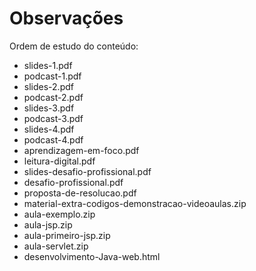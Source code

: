 # Observações

Ordem de estudo do conteúdo:

- slides-1.pdf
- podcast-1.pdf
- slides-2.pdf
- podcast-2.pdf
- slides-3.pdf
- podcast-3.pdf
- slides-4.pdf
- podcast-4.pdf
- aprendizagem-em-foco.pdf
- leitura-digital.pdf
- slides-desafio-profissional.pdf
- desafio-profissional.pdf
- proposta-de-resolucao.pdf
- material-extra-codigos-demonstracao-videoaulas.zip
- aula-exemplo.zip
- aula-jsp.zip
- aula-primeiro-jsp.zip
- aula-servlet.zip
- desenvolvimento-Java-web.html